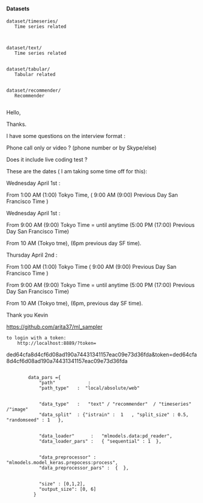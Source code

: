 #### Datasets



```
dataset/timeseries/
   Time series related



dataset/text/
   Time series related


dataset/tabular/
   Tabular related


dataset/recommender/
   Recommender


```



Hello,

Thanks.

I have some questions on the interview format :

   Phone call only or video ?
    (phone number or by Skype/else)

   Does it include live coding test ?



These are the dates ( I am taking some time off for this):



Wednesday April 1st :

   From 1:00 AM (1:00) Tokyo Time, (  9:00 AM (9:00) Previous Day San Francisco Time )


Wednesday April 1st :

   From  9:00 AM (9:00) Tokyo Time =   until anytime 
      (5:00 PM (17:00) Previous Day San Francisco Time)

   From  10 AM (Tokyo tme),  (6pm previous day SF time).



Thursday April 2nd :

   From 1:00 AM (1:00) Tokyo Time (  9:00 AM (9:00) Previous Day San Francisco Time )


   From  9:00 AM (9:00) Tokyo Time =   until anytime 
      (5:00 PM (17:00) Previous Day San Francisco Time)

   From  10 AM (Tokyo tme),  (6pm, previous day SF time).



Thank you
Kevin







https://github.com/arita37/ml_sampler











    to login with a token:
        http://localhost:8889/?token=


ded64cfa8d4cf6d08ad190a74431341157eac09e73d36fda&token=ded64cfa8d4cf6d08ad190a74431341157eac09e73d36fda



```

        data_pars ={
            "path"            : 
            "path_type"   :  "local/absolute/web"


            "data_type"   :   "text" / "recommender"  / "timeseries" /"image"
            "data_split"  : {"istrain" :  1   , "split_size" : 0.5, "randomseed" : 1   },


            "data_loader"      :   "mlmodels.data:pd_reader",
            "data_loader_pars" :   { "sequential" : 1  },


            "data_preprocessor" : "mlmodels.model_keras.prepocess:process",
            "data_preprocessor_pars" :  {  },


            "size" : [0,1,2],
            "output_size": [0, 6]            
          }




```




